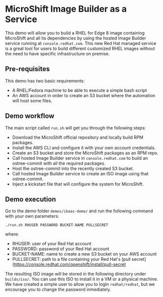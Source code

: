 # MicroShift Image Builder as a Service

This demo will allow you to build a RHEL for Edge 8 image containing MicroShift and all its dependencies by using the hosted Image Builder service running at `console.redhat.com`. This new Red Hat managed service is a great tool for users to build different customized RHEL images without the need to have specific infrastructure on premise. 

## Pre-requisites

This demo has two basic requirements:

* A RHEL/Fedora machine to be able to execute a simple bash script
* An AWS account in order to create an S3 bucket where the automation will host some files.

## Demo workflow

The main script called `run.sh` will get you through the following steps:

* Download the MicroShift official repository and locally build RPM packages.
* Install the AWS CLI and configure it with your own account credentials.
* Create an S3 bucket and store the MicroShift packages as an RPM repo.
* Call hosted Image Builder service in `console.redhat.com` to build an ostree-commit with all the required packages.
* Host the ostree-commit into the recently created S3 bucket.
* Call hosted Image Builder service to create an ISO image using that ostree-commit.
* Inject a kickstart file that will configure the system for MicroShift.


## Demo execution

Go to the demo folder `demos/ibaas-demo/` and run the following command with your own parameters:

```
./run.sh RHUSER PASSWORD BUCKET-NAME PULLSECRET

```

where:
* RHUSER: user of your Red Hat account
* PASSWORD: password of your Red Hat account
* BUCKET-NAME: name to create a new S3 bucket on your AWS account
* PULLSECRET: path to a file containing your Red Hat's [pull secret](https://console.redhat.com/openshift/install/pull-secret


The resulting ISO image will be stored in the following directory under `builds/iso/`. You can use this ISO to install it in a VM or a physical machine. We have created a simple user to allow you to login `redhat/redhat`, but we encourage you to change the password inmediately.
